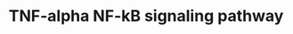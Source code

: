 ---
annotations:
- type: Pathway Ontology
  value: tumor necrosis factor mediated signaling pathway
authors:
- A.Pandey
- MaintBot
- Ddigles
- Eweitz
description: ''
last-edited: 2021-05-16
organisms:
- Rattus norvegicus
redirect_from:
- /index.php/Pathway:WP457
- /instance/WP457
schema-jsonld:
- '@context': https://schema.org/
  '@id': https://wikipathways.github.io/pathways/WP457.html
  '@type': Dataset
  creator:
    '@type': Organization
    name: WikiPathways
  description: ''
  keywords:
  - Smarcc1
  - Psmb5
  - Gtf2i
  - Csnk2b
  - Fkbp5
  - Tnfrsf11a
  - Nr2c2
  - Pkn1
  - Ikbkap
  - POLRY2H
  - RELB
  - Tnfrsf1a
  - Csnk2a2
  - Polr1e
  - Chuk
  - Capn3
  - Tifa
  - Src
  - TRAF5
  - Cdc37
  - Psmd12
  - Unc5cl
  - Fancd2
  - CASP10
  - Kpna2
  - Prkcz
  - Ube2d2
  - Nfkbie
  - Ripk2
  - Smarca4
  - PEG3
  - TRAF1
  - Ywhag
  - TXLNA
  - Map2k5
  - Fadd
  - Bcl3
  - Nfkbia
  - Flna
  - Map3k7ip2
  - Hsp90ab1
  - Traf3
  - Usp11
  - RGD1561333
  - MAP3K7IP1
  - Ywhae
  - Tradd
  - Ripk1
  - Hspb1
  - Mark2
  - Bag4
  - Casp2
  - COMMD1
  - KTN1
  - Gene
  - Nfkb1
  - Birc3
  - Polr1c
  - Psmd6
  - RGD1309922
  - Nkiras1
  - Btrc
  - Fbxw11
  - Rela
  - Cav1
  - Gab1
  - Stat1
  - Glg1
  - Faf1
  - TBKBP1
  - Traf4
  - Cul1
  - Pias3
  - Tnfrsf8
  - G3bp2
  - Ptpn11
  - Polr1a
  - Mcm5
  - Nfkbib
  - Casp7
  - Hdac2
  - Pdcd2
  - NALP4
  - Casp8ap2
  - TNFAIP3
  - LOC681193
  - Rnf216
  - Map3k3
  - Pml
  - Cradd
  - Casp8
  - Gnb2l1
  - Ywhaz
  - Rps6ka5
  - RGD1561988
  - Dpf2
  - LOC685179
  - IQGAP2
  - Hdac1
  - Tbk1
  - Nsmaf
  - Ripk3
  - Usp2
  - Psmc3
  - Zfand5
  - RPS13
  - Rpl30
  - Psmd7
  - Psmd13
  - Traf6
  - Trpc4ap
  - Rpl4
  - Ube2i
  - Casp3
  - Ywhah
  - Psmc2
  - Wdr68
  - Gsk3b
  - Smarce1
  - Ddx3x
  - Psmd1
  - Cd3eap
  - Pebp1
  - Kpna3
  - Hsp90aa1
  - Actl6a
  - Tnip1
  - Traip
  - Kcnq1
  - CDC34
  - Akt2
  - Ptk2
  - RPL6
  - Rnf25
  - Nfkbiz
  - Prkaca
  - Cops3
  - Dap
  - YWHAQ
  - Ikbke
  - Kpna6
  - TAB3
  - SKP1A
  - Pfdn2
  - Smarcb1
  - Azi2
  - Ppp2ca
  - Tank
  - Mcm7
  - Tnip2
  - Cyld
  - Papola
  - POLR1D
  - Map3k14
  - Tnfrsf1b
  - Mtif2
  - Rel
  - SUMO1
  - Rps6kb1
  - Nkiras2
  - Csnk2a1
  - Traf2
  - Polr1b
  - Ikbkb
  - HIST3H3
  - Ikbkg
  - PPP1R13L
  - Ywhab
  - Psmd3
  - Rps11
  - Map3k1
  - Map3k8
  - Nfkb2
  - Fbl
  - Psmc1
  - Hdac6
  - Alpl
  - Crebbp
  - BCL7A
  - Rasal2
  - Akap8
  - Map3k2
  - Cflar
  - Tnf
  - Gene Symbol
  - Lrpprc
  - UBCH5C
  - Birc2
  - Akt1
  license: CC0
  name: TNF-alpha NF-kB signaling pathway
seo: CreativeWork
title: TNF-alpha NF-kB signaling pathway
wpid: WP457
---